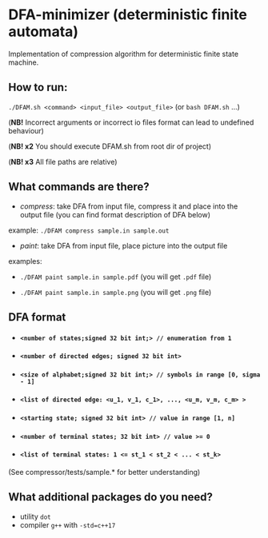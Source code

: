 # DFA-minimizer (deterministic finite automata)
Implementation of compression algorithm for deterministic finite state machine.

## How to run:

`./DFAM.sh <command> <input_file> <output_file>` (or `bash DFAM.sh` ...)

(**NB!** Incorrect arguments or incorrect io files format can lead to undefined behaviour)

(**NB! x2** You should execute DFAM.sh from root dir of project)

(**NB! x3** All file paths are relative)

## What commands are there?

* *compress*: take DFA from input file, compress it and place into the output file
(you can find format description of DFA below)

example: `./DFAM compress sample.in sample.out`

* *paint*: take DFA from input file, place picture into the output file

examples: 

- `./DFAM paint sample.in sample.pdf` (you will get `.pdf` file)

- `./DFAM paint sample.in sample.png` (you will get `.png` file)

## DFA format

- #### `<number of states;signed 32 bit int;> // enumeration from 1`

- #### `<number of directed edges; signed 32 bit int>`

- #### `<size of alphabet;signed 32 bit int;> // symbols in range [0, sigma - 1] `

- #### `<list of directed edge: <u_1, v_1, c_1>, ..., <u_m, v_m, c_m> >`

- #### `<starting state; signed 32 bit int> // value in range [1, n]`

- #### `<number of terminal states; 32 bit int> // value >= 0`

- #### `<list of terminal states: 1 <= st_1 < st_2 < ... < st_k>`

(See compressor/tests/sample.* for better understanding)

## What additional packages do you need?

* utility `dot`
* compiler `g++` with `-std=c++17`
